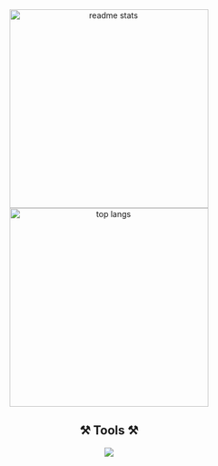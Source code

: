 <div align="center">
<!-- <img width=400 src="https://github-readme-stats-salesp07.vercel.app/api?username=geojimas&count_private=true&show_icons=true&theme=vue-dark&rank_icon=github&border_radius=10&" alt="readme stats" /> -->
<!-- <img width=320 src="https://github-readme-stats-salesp07.vercel.app/api/top-langs/?username=geojimas&hide=HTML&langs_count=6&layout=compact&theme=dark&border_radius=10&count_weight=0.5&exclude_repo=github-readme-stats" alt="top langs" /> -->
<img width=350 src="http://github-profile-summary-cards.vercel.app/api/cards/stats?username=geojimas&theme=codeSTACKr" alt="readme stats" />
<img width=350 src="http://github-profile-summary-cards.vercel.app/api/cards/repos-per-language?username=geojimas&theme=codeSTACKr" alt="top langs" />
 </div>
<h2 align="center">⚒️ Tools ⚒️</h2>
<div align="center">
    <img src="https://skillicons.dev/icons?i=javascript,typescript,tailwind,vue,react,vite,nodejs,docker,git" />
</div>
<!-- <div align=center>  
![](http://github-profile-summary-cards.vercel.app/api/cards/repos-per-language?username=geojimas&theme=dark)
![](http://github-profile-summary-cards.vercel.app/api/cards/stats?username=geojimas&theme=dark) 
</div>  -->
